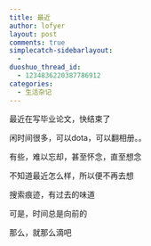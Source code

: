 ```yaml
---
title: 最近
author: lofyer
layout: post
comments: true
simplecatch-sidebarlayout:
  - 
duoshuo_thread_id:
  - 1234836220387786912
categories:
  - 生活杂记
---
```

最近在写毕业论文，快结束了

闲时间很多，可以dota，可以翻相册。。

有些，难以忘却，甚至怀念，直至想念

不知道最近怎么样，所以便不再去想

搜索痕迹，有过去的味道

可是，时间总是向前的

那么，就那么滴吧